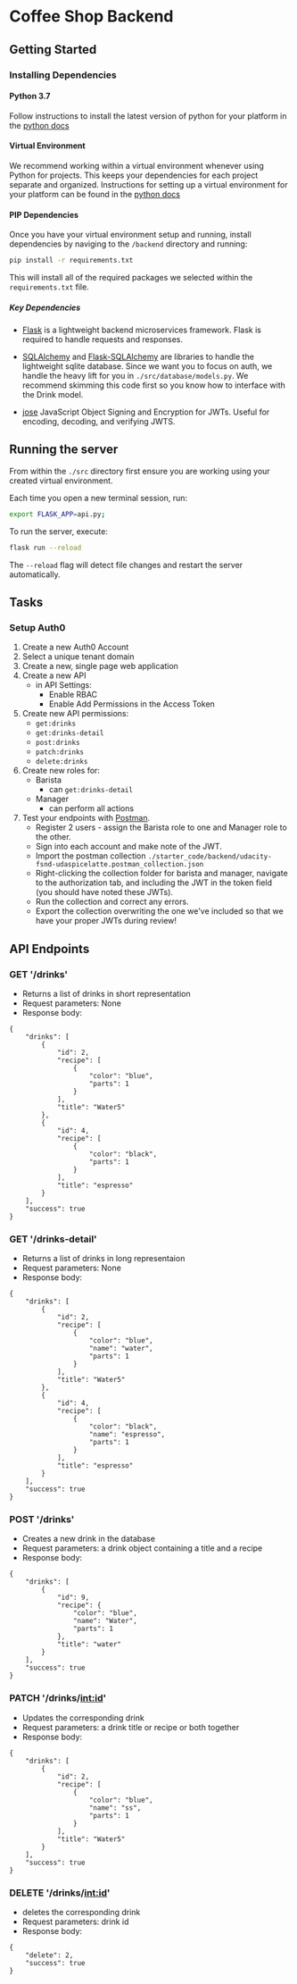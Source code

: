 # Coffee Shop Backend

## Getting Started

### Installing Dependencies

#### Python 3.7

Follow instructions to install the latest version of python for your platform in the [python docs](https://docs.python.org/3/using/unix.html#getting-and-installing-the-latest-version-of-python)

#### Virtual Environment

We recommend working within a virtual environment whenever using Python for projects. This keeps your dependencies for each project separate and organized. Instructions for setting up a virtual environment for your platform can be found in the [python docs](https://packaging.python.org/guides/installing-using-pip-and-virtual-environments/)

#### PIP Dependencies

Once you have your virtual environment setup and running, install dependencies by naviging to the `/backend` directory and running:

```bash
pip install -r requirements.txt
```

This will install all of the required packages we selected within the `requirements.txt` file.

##### Key Dependencies

- [Flask](http://flask.pocoo.org/) is a lightweight backend microservices framework. Flask is required to handle requests and responses.

- [SQLAlchemy](https://www.sqlalchemy.org/) and [Flask-SQLAlchemy](https://flask-sqlalchemy.palletsprojects.com/en/2.x/) are libraries to handle the lightweight sqlite database. Since we want you to focus on auth, we handle the heavy lift for you in `./src/database/models.py`. We recommend skimming this code first so you know how to interface with the Drink model.

- [jose](https://python-jose.readthedocs.io/en/latest/) JavaScript Object Signing and Encryption for JWTs. Useful for encoding, decoding, and verifying JWTS.

## Running the server

From within the `./src` directory first ensure you are working using your created virtual environment.

Each time you open a new terminal session, run:

```bash
export FLASK_APP=api.py;
```

To run the server, execute:

```bash
flask run --reload
```

The `--reload` flag will detect file changes and restart the server automatically.

## Tasks

### Setup Auth0

1. Create a new Auth0 Account
2. Select a unique tenant domain
3. Create a new, single page web application
4. Create a new API
   - in API Settings:
     - Enable RBAC
     - Enable Add Permissions in the Access Token
5. Create new API permissions:
   - `get:drinks`
   - `get:drinks-detail`
   - `post:drinks`
   - `patch:drinks`
   - `delete:drinks`
6. Create new roles for:
   - Barista
     - can `get:drinks-detail`
   - Manager
     - can perform all actions
7. Test your endpoints with [Postman](https://getpostman.com).
   - Register 2 users - assign the Barista role to one and Manager role to the other.
   - Sign into each account and make note of the JWT.
   - Import the postman collection `./starter_code/backend/udacity-fsnd-udaspicelatte.postman_collection.json`
   - Right-clicking the collection folder for barista and manager, navigate to the authorization tab, and including the JWT in the token field (you should have noted these JWTs).
   - Run the collection and correct any errors.
   - Export the collection overwriting the one we've included so that we have your proper JWTs during review!

## API Endpoints

### GET '/drinks'
* Returns a list of drinks in short representation
* Request parameters: None
* Response body:
```
{
    "drinks": [
        {
            "id": 2,
            "recipe": [
                {
                    "color": "blue",
                    "parts": 1
                }
            ],
            "title": "Water5"
        },
        {
            "id": 4,
            "recipe": [
                {
                    "color": "black",
                    "parts": 1
                }
            ],
            "title": "espresso"
        }
    ],
    "success": true
}
```

### GET '/drinks-detail'
* Returns a list of drinks in long representaion
* Request parameters: None
* Response body:
```
{
    "drinks": [
        {
            "id": 2,
            "recipe": [
                {
                    "color": "blue",
                    "name": "water",
                    "parts": 1
                }
            ],
            "title": "Water5"
        },
        {
            "id": 4,
            "recipe": [
                {
                    "color": "black",
                    "name": "espresso",
                    "parts": 1
                }
            ],
            "title": "espresso"
        }
    ],
    "success": true
}
```

### POST '/drinks'
* Creates a new drink in the database
* Request parameters: a drink object containing a title and a recipe
* Response body:
```
{
    "drinks": [
        {
            "id": 9,
            "recipe": {
                "color": "blue",
                "name": "Water",
                "parts": 1
            },
            "title": "water"
        }
    ],
    "success": true
}
```

### PATCH '/drinks/<int:id>'
* Updates the corresponding drink
* Request parameters: a drink title or recipe or both together
* Response body:
```
{
    "drinks": [
        {
            "id": 2,
            "recipe": [
                {
                    "color": "blue",
                    "name": "ss",
                    "parts": 1
                }
            ],
            "title": "Water5"
        }
    ],
    "success": true
}
```

### DELETE '/drinks/<int:id>'
* deletes the corresponding drink
* Request parameters: drink id 
* Response body:
```
{
    "delete": 2,
    "success": true
}
```